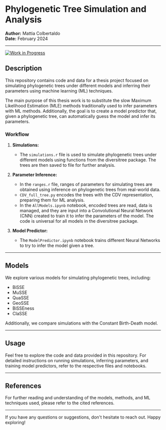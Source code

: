 # Phylogenetic Tree Simulation and Analysis

**Author:** Mattia Colbertaldo  
**Date:** February 2024

---

[![Work in Progress](https://img.shields.io/badge/Work%20in%20Progress-Yes-yellow.svg)](https://shields.io/)


## Description

This repository contains code and data for a thesis project focused on simulating phylogenetic trees under different models and inferring their parameters using machine learning (ML) techniques.

The main purpose of this thesis work is to substitute the slow Maximum Likelihood Estimation (MLE) methods traditionally used to infer parameters with ML methods. Additionally, the goal is to create a model predictor that, given a phylogenetic tree, can automatically guess the model and infer its parameters.

### Workflow

1. **Simulations:** 
    - The `simulations.r` file is used to simulate phylogenetic trees under different models using functions from the diversitree package. The trees are then saved to file for further analysis.

2. **Parameter Inference:**
    - In the `ranges.r` file, ranges of parameters for simulating trees are obtained using inference on phylogenetic trees from real-world data.
    - `CDV_full_tree.py` encodes the trees with the CDV representation, preparing them for ML analysis.
    - In the `AllModels.ipynb` notebook, encoded trees are read, data is managed, and they are input into a Convolutional Neural Network (CNN) created to train it to infer the parameters of the model. The code is universal for all models in the diversitree package.

3. **Model Predictor:**
    - The `ModelPredictor.ipynb` notebook trains different Neural Networks to try to infer the model given a tree.

---

## Models

We explore various models for simulating phylogenetic trees, including:
- BiSSE
- MuSSE
- QuaSSE
- GeoSSE
- BiSSEness
- ClaSSE

Additionally, we compare simulations with the Constant Birth-Death model.

---

## Usage

Feel free to explore the code and data provided in this repository. For detailed instructions on running simulations, inferring parameters, and training model predictors, refer to the respective files and notebooks.

---

## References

For further reading and understanding of the models, methods, and ML techniques used, please refer to the cited references.

---

If you have any questions or suggestions, don't hesitate to reach out. Happy exploring!

